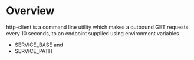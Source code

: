 # Overview

http-client is a command line utility which makes a outbound GET requests every 10 seconds, to an endpoint supplied using environment variables 
 - SERVICE_BASE and 
 - SERVICE_PATH
 